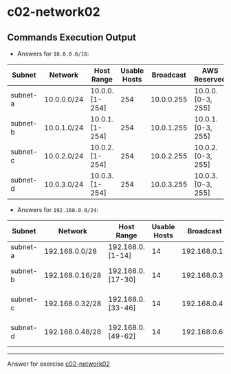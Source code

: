# c02-network02

## Commands Execution Output

- Answers for `10.0.0.0/16`:

| Subnet | Network | Host Range | Usable Hosts | Broadcast | AWS Reserved |
| --- | --- | --- | --- | --- | --- |
| subnet-a | 10.0.0.0/24 | 10.0.0.[1-254] | 254 | 10.0.0.255 | 10.0.0.[0-3, 255] |
| subnet-b | 10.0.1.0/24 | 10.0.1.[1-254] | 254 | 10.0.1.255 | 10.0.1.[0-3, 255] |
| subnet-c | 10.0.2.0/24 | 10.0.2.[1-254] | 254 | 10.0.2.255 | 10.0.2.[0-3, 255] |
| subnet-d | 10.0.3.0/24 | 10.0.3.[1-254] | 254 | 10.0.3.255 | 10.0.3.[0-3, 255] |

- Answers for `192.168.0.0/24`:

| Subnet | Network | Host Range | Usable Hosts | Broadcast | AWS Reserved |
| --- | --- | --- | --- | --- | --- |
| subnet-a | 192.168.0.0/28 | 192.168.0.[1-14] | 14 | 192.168.0.15 | 192.168.0.[1-3, 15] |
| subnet-b | 192.168.0.16/28 | 192.168.0.[17-30] | 14 | 192.168.0.31 | 192.168.0.[17-19, 31] |
| subnet-c | 192.168.0.32/28 | 192.168.0.[33-46] | 14 | 192.168.0.47 | 192.168.0.[33-35, 47] |
| subnet-d | 192.168.0.48/28 | 192.168.0.[49-62] | 14 | 192.168.0.63 | 192.168.0.[49-51, 63] |

<!-- Don't change anything below this point-->

---

Answer for exercise [c02-network02](https://github.com/devopsacademyau/academy/blob/893381c6f0b69434d9e8597d3d4b1c17f9bc1371/classes/02class/exercises/c02-network02/README.md)
